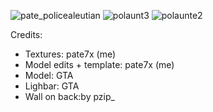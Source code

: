![pate_policealeutian](https://github.com/user-attachments/assets/94bd688c-3dc1-4e22-939f-a6ee6c5058a3)
![polaunt3](https://github.com/user-attachments/assets/78a6a33b-e21b-4e3d-97d1-e3b3efff956d)
![polaunte2](https://github.com/user-attachments/assets/4f0791b7-58fb-4b31-a1e3-9db2ec9b7de5)


Credits:
- Textures: pate7x (me)
- Model edits + template: pate7x (me)
- Model: GTA
- Lighbar: GTA
- Wall on back:by pzip_
